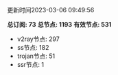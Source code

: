 更新时间2023-03-06 09:49:56

**总订阅: 73**
**总节点: 1193**
**有效节点: 531**
- v2ray节点: 297
- ss节点: 182
- trojan节点: 51
- ssr节点: 1
